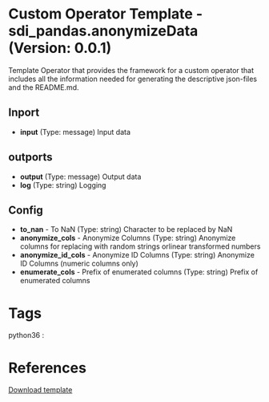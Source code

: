 # Custom Operator Template - sdi_pandas.anonymizeData (Version: 0.0.1)

Template Operator that provides the framework for a custom operator that includes all the information needed for generating the descriptive json-files and the README.md.

## Inport

* **input** (Type: message) Input data

## outports

* **output** (Type: message) Output data
* **log** (Type: string) Logging

## Config

* **to_nan** - To NaN (Type: string) Character to be replaced by NaN
* **anonymize_cols** - Anonymize Columns (Type: string) Anonymize columns for replacing with random strings orlinear transformed numbers
* **anonymize_id_cols** - Anonymize ID Columns (Type: string) Anonymize ID Columns (numeric columns only)
* **enumerate_cols** - Prefix of enumerated columns (Type: string) Prefix of enumerated columns


# Tags
python36 : 

# References
[Download template](https://raw.githubusercontent.com/thhapke/gensolution/master/diutil/customOperatorTemplate.py)

